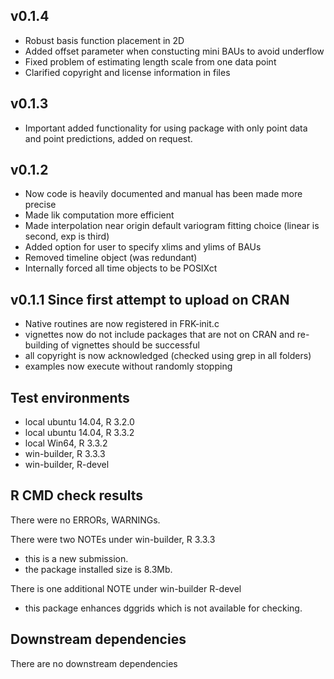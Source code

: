 ## v0.1.4
* Robust basis function placement in 2D
* Added offset parameter when constucting mini BAUs to avoid
  underflow
* Fixed problem of estimating length scale from one data point
* Clarified copyright and license information in files

## v0.1.3
* Important added functionality for using package with only point data and point predictions, added on request.

## v0.1.2
* Now code is heavily documented and manual has been made more precise
* Made lik computation more efficient
* Made interpolation near origin default variogram fitting choice (linear is second, exp is third)
* Added option for user to specify xlims and ylims of BAUs 
* Removed timeline object (was redundant)
* Internally forced all time objects to be POSIXct

## v0.1.1 Since first attempt to upload on CRAN
* Native routines are now registered in FRK-init.c
* vignettes now do not include packages that are not on CRAN and re-building of vignettes should be successful
* all copyright is now acknowledged (checked using grep in all folders)
* examples now execute without randomly stopping

## Test environments
* local ubuntu 14.04, R 3.2.0
* local ubuntu 14.04, R 3.3.2
* local Win64, R 3.3.2
* win-builder, R 3.3.3
* win-builder, R-devel

## R CMD check results
There were no ERRORs, WARNINGs.

There were two NOTEs under win-builder, R 3.3.3
  - this is a new submission. 
  - the package installed size is 8.3Mb.

There is one additional NOTE under win-builder R-devel
  - this package enhances dggrids which is not available for checking.
  
## Downstream dependencies
There are no downstream dependencies

